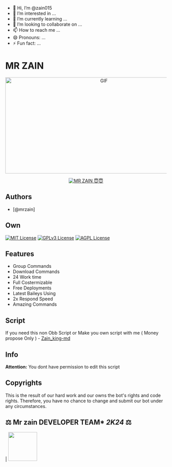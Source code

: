 - 👋 Hi, I’m @zain015
- 👀 I’m interested in ...
- 🌱 I’m currently learning ...
- 💞️ I’m looking to collaborate on ...
- 📫 How to reach me ...
- 😄 Pronouns: ...
- ⚡ Fun fact: ...

<!---
zain015/zain015 is a ✨ special ✨ repository because its `README.md` (this file) appears on your GitHub profile.
You can click the Preview link to take a look at your changes.
--->

# MR ZAIN 

<p align = center>   <img src="https://telegra.ph/file/7c886845302d3c20176.jpg" alt="GIF" width="600" height="300"/> </p>

<p align  = center> <a href="#"><img title="MR ZAIN 😇😇" src="https://img.shields.io/badge/cyber-x-md Whatsapp Bot-green?colorA=%23ff0000&colorB=%23017e40&style=for-the-badge"></a> </p>


## Authors

- [@mrzain]
## Own

[![MIT License](https://img.shields.io/badge/License-MIT-green.svg)](https://choosealicense.com/licenses/mit/)
[![GPLv3 License](https://img.shields.io/badge/License-GPL%20v3-yellow.svg)](https://opensource.org/licenses/)
[![AGPL License](https://img.shields.io/badge/license-AGPL-blue.svg)](http://www.gnu.org/licenses/agpl-3.0)


## Features

- Group Commands
- Download Commands
- 24 Work time
- Full Costermizable
- Free Deployments
- Latest Baileys Using
- 2x Respond Speed
- Amazing Commands


## Script 

If you need this non Obb Script or Make you own script with me ( Money propose Only ) - [Zain_king-md](https://wa.me/+92314685609)




## Info

**Attention:** You dont have permission to edit this script


## Copyrights

This is the result of our  hard work and our  owns the bot's rights and code rights. Therefore, you have no chance to change and submit our bot under any circumstances.


## ⚖️  Mr zain DEVELOPER TEAM* *2K24*  ⚖️

| <a href="https://github.com/zain716"><img src="https://telegra.ph/file/7c8868452dfd3c20176.jpg" width=90 height=90></a>

